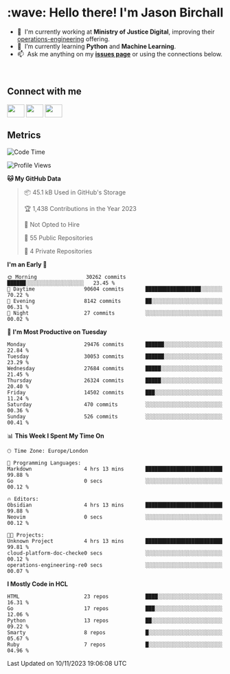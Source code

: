 <h1 align="left" id="jason-title">:wave: Hello there! I'm Jason Birchall</h1>

- :office: &nbsp;I'm currently working at **Ministry of Justice Digital**, improving their [operations-engineering](https://github.com/ministryofjustice/operations-engineering) offering.
- :seedling: &nbsp;I’m currently learning **Python** and **Machine Learning**.
- :mailbox: &nbsp;Ask me anything on my **[issues page]** or using the connections below.


<br>

<h2>Connect with me</h2>
<p>
<a href="https://twitter.com/jsonBirchall" target="blank"><img align="center" src="https://cdn.jsdelivr.net/npm/simple-icons@3.0.1/icons/twitter.svg" alt="" height="30" width="40" /></a>
<a href="https://keybase.io/json0" target="blank"><img align="center" src="https://cdn.jsdelivr.net/npm/simple-icons@3.0.1/icons/keybase.svg" alt="" height="30" width="40" /></a>
<a href="https://www.reddit.com/user/kakorate" target="blank"><img align="center" src="https://cdn.jsdelivr.net/npm/simple-icons@3.0.1/icons/reddit.svg" alt="" height="30" width="40" /></a>
</p>

<h2>Metrics</h2>

<!--START_SECTION:waka-->
![Code Time](http://img.shields.io/badge/Code%20Time-1%2C238%20hrs%2011%20mins-blue)

![Profile Views](http://img.shields.io/badge/Profile%20Views-0-blue)

**🐱 My GitHub Data** 

> 📦 45.1 kB Used in GitHub's Storage 
 > 
> 🏆 1,438 Contributions in the Year 2023
 > 
> 🚫 Not Opted to Hire
 > 
> 📜 55 Public Repositories 
 > 
> 🔑 4 Private Repositories 
 > 
**I'm an Early 🐤** 

```text
🌞 Morning                30262 commits       ██████░░░░░░░░░░░░░░░░░░░   23.45 % 
🌆 Daytime                90604 commits       ██████████████████░░░░░░░   70.22 % 
🌃 Evening                8142 commits        ██░░░░░░░░░░░░░░░░░░░░░░░   06.31 % 
🌙 Night                  27 commits          ░░░░░░░░░░░░░░░░░░░░░░░░░   00.02 % 
```
📅 **I'm Most Productive on Tuesday** 

```text
Monday                   29476 commits       ██████░░░░░░░░░░░░░░░░░░░   22.84 % 
Tuesday                  30053 commits       ██████░░░░░░░░░░░░░░░░░░░   23.29 % 
Wednesday                27684 commits       █████░░░░░░░░░░░░░░░░░░░░   21.45 % 
Thursday                 26324 commits       █████░░░░░░░░░░░░░░░░░░░░   20.40 % 
Friday                   14502 commits       ███░░░░░░░░░░░░░░░░░░░░░░   11.24 % 
Saturday                 470 commits         ░░░░░░░░░░░░░░░░░░░░░░░░░   00.36 % 
Sunday                   526 commits         ░░░░░░░░░░░░░░░░░░░░░░░░░   00.41 % 
```


📊 **This Week I Spent My Time On** 

```text
🕑︎ Time Zone: Europe/London

💬 Programming Languages: 
Markdown                 4 hrs 13 mins       █████████████████████████   99.88 % 
Go                       0 secs              ░░░░░░░░░░░░░░░░░░░░░░░░░   00.12 % 

🔥 Editors: 
Obsidian                 4 hrs 13 mins       █████████████████████████   99.88 % 
Neovim                   0 secs              ░░░░░░░░░░░░░░░░░░░░░░░░░   00.12 % 

🐱‍💻 Projects: 
Unknown Project          4 hrs 13 mins       █████████████████████████   99.81 % 
cloud-platform-doc-checke0 secs              ░░░░░░░░░░░░░░░░░░░░░░░░░   00.12 % 
operations-engineering-re0 secs              ░░░░░░░░░░░░░░░░░░░░░░░░░   00.07 % 
```

**I Mostly Code in HCL** 

```text
HTML                     23 repos            ████░░░░░░░░░░░░░░░░░░░░░   16.31 % 
Go                       17 repos            ███░░░░░░░░░░░░░░░░░░░░░░   12.06 % 
Python                   13 repos            ██░░░░░░░░░░░░░░░░░░░░░░░   09.22 % 
Smarty                   8 repos             █░░░░░░░░░░░░░░░░░░░░░░░░   05.67 % 
Ruby                     7 repos             █░░░░░░░░░░░░░░░░░░░░░░░░   04.96 % 
```




 Last Updated on 10/11/2023 19:06:08 UTC
<!--END_SECTION:waka-->

<!-- links -->

[issues page]: https://github.com/jasonBirchall/jasonBirchall/issues "jasonBirchall/issues"
